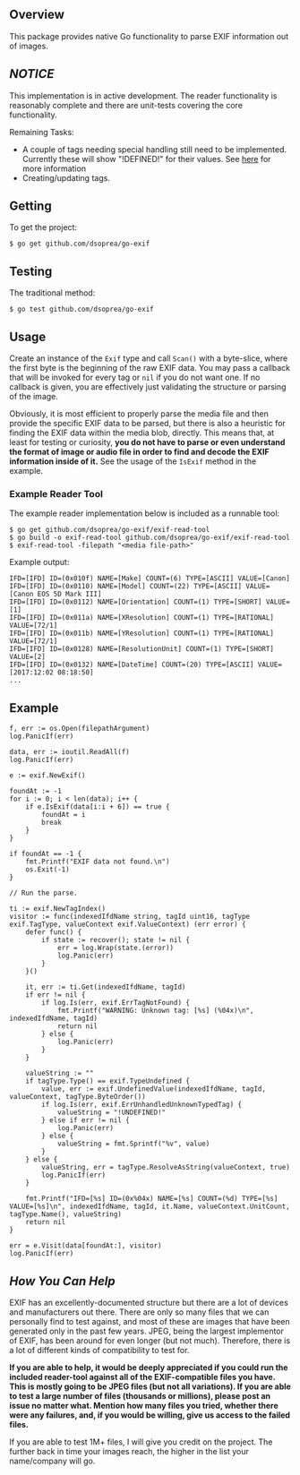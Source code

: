 ## Overview

This package provides native Go functionality to parse EXIF information out of images.


## *NOTICE*

This implementation is in active development. The reader functionality is reasonably complete and there are unit-tests covering the core functionality.

Remaining Tasks:

- A couple of tags needing special handling still need to be implemented. Currently these will show "!DEFINED!" for their values. See [here](type.go#L688) for more information
- Creating/updating tags.


## Getting

To get the project:

```
$ go get github.com/dsoprea/go-exif
```


## Testing

The traditional method:

```
$ go test github.com/dsoprea/go-exif
```


## Usage

Create an instance of the `Exif` type and call `Scan()` with a byte-slice, where the first byte is the beginning of the raw EXIF data. You may pass a callback that will be invoked for every tag or `nil` if you do not want one. If no callback is given, you are effectively just validating the structure or parsing of the image.

Obviously, it is most efficient to properly parse the media file and then provide the specific EXIF data to be parsed, but there is also a heuristic for finding the EXIF data within the media blob, directly. This means that, at least for testing or curiosity, **you do not have to parse or even understand the format of image or audio file in order to find and decode the EXIF information inside of it.** See the usage of the `IsExif` method in the example.


### Example Reader Tool

The example reader implementation below is included as a runnable tool:

```
$ go get github.com/dsoprea/go-exif/exif-read-tool
$ go build -o exif-read-tool github.com/dsoprea/go-exif/exif-read-tool
$ exif-read-tool -filepath "<media file-path>"
```

Example output:

```
IFD=[IFD] ID=(0x010f) NAME=[Make] COUNT=(6) TYPE=[ASCII] VALUE=[Canon]
IFD=[IFD] ID=(0x0110) NAME=[Model] COUNT=(22) TYPE=[ASCII] VALUE=[Canon EOS 5D Mark III]
IFD=[IFD] ID=(0x0112) NAME=[Orientation] COUNT=(1) TYPE=[SHORT] VALUE=[1]
IFD=[IFD] ID=(0x011a) NAME=[XResolution] COUNT=(1) TYPE=[RATIONAL] VALUE=[72/1]
IFD=[IFD] ID=(0x011b) NAME=[YResolution] COUNT=(1) TYPE=[RATIONAL] VALUE=[72/1]
IFD=[IFD] ID=(0x0128) NAME=[ResolutionUnit] COUNT=(1) TYPE=[SHORT] VALUE=[2]
IFD=[IFD] ID=(0x0132) NAME=[DateTime] COUNT=(20) TYPE=[ASCII] VALUE=[2017:12:02 08:18:50]
...
```


## Example

```
f, err := os.Open(filepathArgument)
log.PanicIf(err)

data, err := ioutil.ReadAll(f)
log.PanicIf(err)

e := exif.NewExif()

foundAt := -1
for i := 0; i < len(data); i++ {
    if e.IsExif(data[i:i + 6]) == true {
        foundAt = i
        break
    }
}

if foundAt == -1 {
    fmt.Printf("EXIF data not found.\n")
    os.Exit(-1)
}

// Run the parse.

ti := exif.NewTagIndex()
visitor := func(indexedIfdName string, tagId uint16, tagType exif.TagType, valueContext exif.ValueContext) (err error) {
    defer func() {
        if state := recover(); state != nil {
            err = log.Wrap(state.(error))
            log.Panic(err)
        }
    }()

    it, err := ti.Get(indexedIfdName, tagId)
    if err != nil {
        if log.Is(err, exif.ErrTagNotFound) {
            fmt.Printf("WARNING: Unknown tag: [%s] (%04x)\n", indexedIfdName, tagId)
            return nil
        } else {
            log.Panic(err)
        }
    }

    valueString := ""
    if tagType.Type() == exif.TypeUndefined {
        value, err := exif.UndefinedValue(indexedIfdName, tagId, valueContext, tagType.ByteOrder())
        if log.Is(err, exif.ErrUnhandledUnknownTypedTag) {
            valueString = "!UNDEFINED!"
        } else if err != nil {
            log.Panic(err)
        } else {
            valueString = fmt.Sprintf("%v", value)
        }
    } else {
        valueString, err = tagType.ResolveAsString(valueContext, true)
        log.PanicIf(err)
    }

    fmt.Printf("IFD=[%s] ID=(0x%04x) NAME=[%s] COUNT=(%d) TYPE=[%s] VALUE=[%s]\n", indexedIfdName, tagId, it.Name, valueContext.UnitCount, tagType.Name(), valueString)
    return nil
}

err = e.Visit(data[foundAt:], visitor)
log.PanicIf(err)
```


## *How You Can Help*

EXIF has an excellently-documented structure but there are a lot of devices and manufacturers out there. There are only so many files that we can personally find to test against, and most of these are images that have been generated only in the past few years. JPEG, being the largest implementor of EXIF, has been around for even longer (but not much). Therefore, there is a lot of different kinds of compatibility to test for.

**If you are able to help, it would be deeply appreciated if you could run the included reader-tool against all of the EXIF-compatible files you have. This is mostly going to be JPEG files (but not all variations). If you are able to test a large number of files (thousands or millions), please post an issue no matter what. Mention how many files you tried, whether there were any failures, and, if you would be willing, give us access to the failed files.**

If you are able to test 1M+ files, I will give you credit on the project. The further back in time your images reach, the higher in the list your name/company will go.
